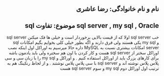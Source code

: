 <h2 dir="rtl">نام و نام خانوادگی: رضا عاشری</h2>
<h2 dir="rtl"> sql server , my sql , Oracle موضوع: تفاوت sql</h2>

<div dir="rtl">
 خب sql server اولا که از قیمت بالایی برخوردار است و خیلی ها فک میکنن sql server و my sql یکی هستند ولی فرق دارند و اگه بطور خیلی کلی بخوایم بگیم امکانات sql server امکانات بیشتری نسبت به MySQL داره حالا میرسیم به اوراکل 
اول اینکه نصب اوراکل سختر از sql server هست و کار کردن با اون هم سختره ولی باید یادمون باشه برای کارهای بزرگ باید از اوراکل استفاده کنیم .
و اوراکل و my sql را با زبان سی و سی پلاس پلاس نوشته آند و sql server با سی پلاس پلاس نوشتند .
و از لحاظ رنکینگ هم به ترتیب اول اوراکل دوم my sql و سوم  sql server هست 
  
</div>
